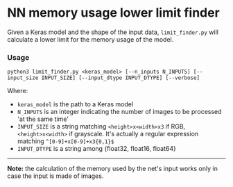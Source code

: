 # NN memory usage lower limit finder
Given a Keras model and the shape of the input data, ```limit_finder.py``` will calculate a lower limit for the memory usage of the model.

### Usage
```
python3 limit_finder.py <keras_model> [--n_inputs N_INPUTS] [--input_size INPUT_SIZE] [--input_dtype INPUT_DTYPE] [--verbose]
```
Where:
* ```keras_model``` is the path to a Keras model
* ```N_INPUTS``` is an integer indicating the number of images to be processed 'at the same time'
* ```INPUT_SIZE``` is a string matching ```<height>x<width>x3``` if RGB, ```<height>x<width>``` if grayscale. It's actually a regular expression matching ```^[0-9]+x[0-9]+x3{0,1}$```
* ```INPUT_DTYPE``` is a string among {float32, float16, float64}

---

**Note:** the calculation of the memory used by the net's input works only in case the input is made of images.
